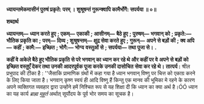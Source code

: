 **ध्यायन्तमेकमासीनं पुरुषं प्रकृते: परम् ।** **शुश्रूषन्तं गुरून्क्वापि कामैर्भोगै: सपर्यया ॥ ०॥** 

**शब्दार्थ** 

**ध्यायन्तम्—** **ध्यान करते हुए** **; एकम्—** **एकाकी** **; आसीनम्—** **बैठे हुए** **; पुरुषम्—** **भगवान् को** **; प्रकृते:—** **भौतिक प्रकृति का** **;** **परम्—** **दिव्य** **; शुश्रूषन्तम्—** **क्षुद्र सेवा करते हुए** **; गुरून्—** **अपने से बड़ों की** **; क्व अपि—** **कहीं** **; कामै:—** **इच्छित** **; भोगै:—** **भोग्य** **वस्तुओं से** **; सपर्यया—** **तथा पूजा से।** **.** 

**कहीं वे अकेले बैठे हुए भौतिक प्रकृति से परे भगवान् का ध्यान कर रहे थे और कहीं पर वे** **अपने से बड़ों को इच्छित वस्तुएँ देकर तथा उनकी आदरपूर्वक पूजा करके उनकी दासोचित** **सेवा कर रहे थे।** **तात्पर्य :** श्रील प्रभुपाद की टीका है : ''जैसाकि प्रामाणिक ग्रंथों में कहा गया है ध्यान भगवान् विष्णु पर चित्त को एकाग्र करने के लिए किया जाता है। भगवान् कृष्ण स्वयं ही आदि विष्णु हैं किन्तु एक मानव की भूमिका मे रहने के कारण अपने व्यक्तिगत व्यवहार द्वारा उन्होंने हमें निश्चित रूप से यह शिक्षा दी कि ध्यान का क्या अर्थ है।ÓÓ ध्यान का यह कार्य *ब्राह्म मुहूर्त* अर्थात् सूर्योदय के पूर्व भोर समय का सूचक है।  